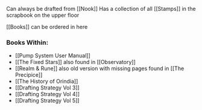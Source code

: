 Can always be drafted from [[Nook]]
Has a collection of all [[Stamps]] in the scrapbook on the upper floor

[[Books]] can be ordered in here

### Books Within:
- [[Pump System User Manual]]
- [[The Fixed Stars]] also found in [[Observatory]]
- [[Realm & Rune]] also old version with missing pages found in [[The Precipice]]
- [[The History of Orindia]]
- [[Drafting Strategy Vol 3]]
- [[Drafting Strategy Vol 4]]
- [[Drafting Strategy Vol 5]]